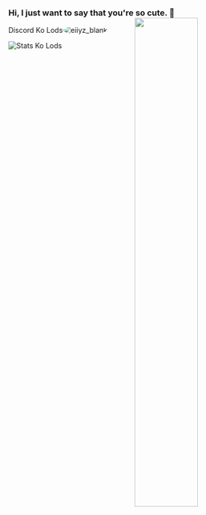 ### Hi, I just want to say that you're so cute. 👋 [<img align="right" width="50%" src="https://github-readme-stats.vercel.app/api?username=NcknmeX&show_icons=true&theme=radical&hide=contribs,issues">](https://metrics.lecoq.io/NcknmeX?template=classic)

Discord Ko Lods<img style="border-radius: 50%;" src="https://cdn.discordapp.com/avatars/764520674391490560/b6c55c0ca127989ec317adc920cc9c4d.png?size=4096" alt="eiiyz_blank">

![Stats Ko Lods](https://github-readme-stats.vercel.app/api/top-langs/?username=ncknmex&layout=demo)
